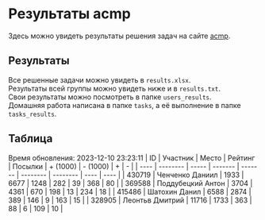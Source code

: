 # Результаты acmp
Здесь можно увидеть результаты решения задач на сайте [acmp](https://acmp.ru). 

## Результаты
Все решенные задачи можно увидеть в `results.xlsx`.  
Результаты всей группы можно увидеть ниже и в `results.txt`.  
Свои результаты можно посмотреть в папке `users_results`.  
Домашняя работа написана в папке `tasks`, а её выполнение в папке `tasks_results`.

## Таблица
Время обновления: 2023-12-10 23:23:11
| ID   | Участник | Место | Рейтинг | Посылки | + (1000) | - (1000) | +    | -    |
| ---- | -------- | ----- | ------- | ------- | -------- | -------- | ---- | ---- |
| 430719 | Ченченко Даниил | 1933 | 6677 | 1248 | 282 | 39 | 368 | 80 |
| 369588 | Поддубецкий Антон | 3704 | 4361 | 670 | 198 | 13 | 234 | 18 |
| 415486 | Шатохин Данил | 6588 | 2874 | 389 | 146 | 9 | 163 | 15 |
| 328905 | Леонтьв Дмитрий | 11716 | 1733 | 363 | 88 | 6 | 109 | 10 |
